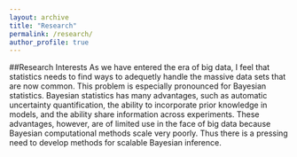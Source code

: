 ```yaml
---
layout: archive
title: "Research"
permalink: /research/
author_profile: true
---
```


##Research Interests
As we have entered the era of big data, I feel that statistics needs to find ways to adequetly handle the massive data sets that are now common. This problem is especially pronounced for Bayesian statistics. Bayesian statistics has many advantages, such as automatic uncertainty quantification, the ability to incorporate prior knowledge in models, and the ability share information across experiments. These advantages, however, are of limited use in the face of big data because Bayesian computational methods scale very poorly. Thus there is a pressing need to develop methods for scalable Bayesian inference. 

